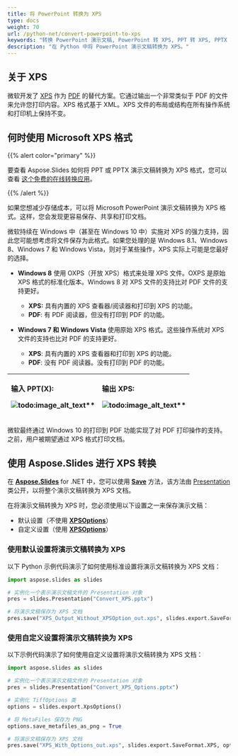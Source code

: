 ```yaml
---
title: 将 PowerPoint 转换为 XPS 
type: docs
weight: 70
url: /python-net/convert-powerpoint-to-xps
keywords: "转换 PowerPoint 演示文稿, PowerPoint 转 XPS, PPT 转 XPS, PPTX 转 XPS, 转换, Python, Aspose.Slides"
description: "在 Python 中将 PowerPoint 演示文稿转换为 XPS。"
---
```


## **关于 XPS**
微软开发了 [XPS](https://docs.fileformat.com/page-description-language/xps/) 作为 [PDF](https://docs.fileformat.com/pdf/) 的替代方案。它通过输出一个非常类似于 PDF 的文件来允许您打印内容。XPS 格式基于 XML。XPS 文件的布局或结构在所有操作系统和打印机上保持不变。

## 何时使用 Microsoft XPS 格式

{{% alert color="primary" %}} 

要查看 Aspose.Slides 如何将 PPT 或 PPTX 演示文稿转换为 XPS 格式，您可以查看 [这个免费的在线转换应用](https://products.aspose.app/slides/conversion)。 

{{% /alert %}} 

如果您想减少存储成本，可以将 Microsoft PowerPoint 演示文稿转换为 XPS 格式。这样，您会发现更容易保存、共享和打印文档。

微软持续在 Windows 中（甚至在 Windows 10 中）实施对 XPS 的强力支持，因此您可能想考虑将文件保存为此格式。如果您处理的是 Windows 8.1、Windows 8、Windows 7 和 Windows Vista，则对于某些操作，XPS 实际上可能是您最好的选择。

- **Windows 8** 使用 OXPS（开放 XPS）格式来处理 XPS 文件。OXPS 是原始 XPS 格式的标准化版本。Windows 8 对 XPS 文件的支持比对 PDF 文件的支持更好。
  - **XPS:** 具有内置的 XPS 查看器/阅读器和打印到 XPS 的功能。
  - **PDF**: 有 PDF 阅读器，但没有打印到 PDF 的功能。

- **Windows 7 和 Windows Vista** 使用原始 XPS 格式。这些操作系统对 XPS 文件的支持也比对 PDF 的支持更好。
  - **XPS**: 具有内置的 XPS 查看器和打印到 XPS 的功能。
  - **PDF**: 没有 PDF 阅读器。没有打印到 PDF 的功能。

|<p>**输入 PPT(X):</p><p>**![todo:image_alt_text](convert-powerpoint-ppt-and-pptx-to-microsoft-xps-document_1.png)**</p>|<p>**输出 XPS:</p><p>**![todo:image_alt_text](convert-powerpoint-ppt-and-pptx-to-microsoft-xps-document_2.png)**</p>|
| :- | :- |


微软最终通过 Windows 10 的打印到 PDF 功能实现了对 PDF 打印操作的支持。之前，用户被期望通过 XPS 格式打印文档。

## 使用 Aspose.Slides 进行 XPS 转换

在 [**Aspose.Slides**](https://products.aspose.com/slides/python-net/) for .NET 中，您可以使用 [**Save**](https://reference.aspose.com/slides/python-net/aspose.slides/presentation/) 方法，该方法由 [Presentation](https://reference.aspose.com/slides/python-net/aspose.slides/presentation/) 类公开，以将整个演示文稿转换为 XPS 文档。

在将演示文稿转换为 XPS 时，您必须使用以下设置之一来保存演示文稿：

- 默认设置（不使用 [**XPSOptions**](https://reference.aspose.com/slides/python-net/aspose.slides.export/xpsoptions/)）
- 自定义设置（使用 [**XPSOptions**](https://reference.aspose.com/slides/python-net/aspose.slides.export/xpsoptions/)）

### **使用默认设置将演示文稿转换为 XPS**

以下 Python 示例代码演示了如何使用标准设置将演示文稿转换为 XPS 文档：

```py
import aspose.slides as slides

# 实例化一个表示演示文稿文件的 Presentation 对象
pres = slides.Presentation("Convert_XPS.pptx")

# 将演示文稿保存为 XPS 文档
pres.save("XPS_Output_Without_XPSOption_out.xps", slides.export.SaveFormat.XPS)
```


### **使用自定义设置将演示文稿转换为 XPS**
以下示例代码演示了如何使用自定义设置将演示文稿转换为 XPS 文档：

```py
import aspose.slides as slides

# 实例化一个表示演示文稿文件的 Presentation 对象
pres = slides.Presentation("Convert_XPS_Options.pptx")

# 实例化 TiffOptions 类
options = slides.export.XpsOptions()

# 将 MetaFiles 保存为 PNG
options.save_metafiles_as_png = True

# 将演示文稿保存为 XPS 文档
pres.save("XPS_With_Options_out.xps", slides.export.SaveFormat.XPS, options)
```